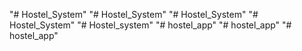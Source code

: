 "# Hostel_System" 
"# Hostel_System" 
"# Hostel_System" 
"# Hostel_System" 
"# Hostel_system" 
"# hostel_app" 
"# hostel_app" 
"# hostel_app" 
